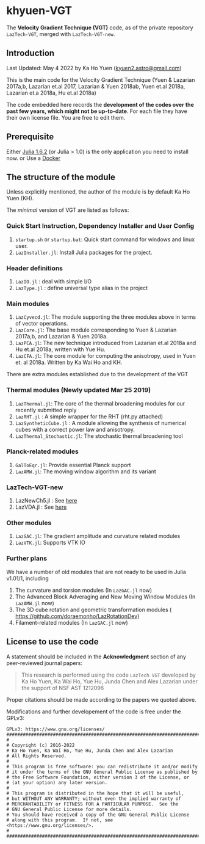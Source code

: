 # khyuen-VGT
The **Velocity Gradient Technique (VGT)** code, as of the private repository `LazTech-VGT`, merged with `LazTech-VGT-new`. 

## Introduction

Last Updated: May 4 2022 by Ka Ho Yuen (kyuen2.astro@gmail.com) 

This is the main code for the Velocity Gradient Technique (Yuen & Lazarian 2017a,b, Lazarian et.al 2017, Lazarian & Yuen 2018ab, Yuen et.al 2018a, Lazarian et.a 2018a, Hu et.al 2018a)

The code embedded here records the **development of the codes over the past few years, which might not be up-to-date**. 
For each file they have their own license file. You are free to edit them.

## Prerequisite

Either
[Julia 1.6.2](https://julialang.org/downloads/) (or Julia > 1.0) is the only application you need to install now.
or 
Use a [Docker](https://hub.docker.com/repository/docker/kyuen2/gsa-hi)

## The structure of the module

Unless explicitly mentioned, the author of the module is by default Ka Ho Yuen (KH). 

The *minimal* version of VGT are listed as follows:

### Quick Start Instruction, Dependency Installer and User Config
1. `startup.sh` or `startup.bat`: Quick start command for windows and linux user.
2. `LazInstaller.jl`: Install Julia packages for the project. 

### Header definitions 
1. `LazIO.jl` : deal with simple I/O 
2. `LazType.jl`  : define universal type alias in the project

### Main modules
1. `LazCyvecd.jl`: The module supporting the three modules above in terms of vector operations.  
2. `LazCore.jl`: The base module corresponding to Yuen & Lazarian 2017a,b, and Lazarian & Yuen 2018a.
3. `LazPCA.jl`: The new technique introduced from Lazarian et.al 2018a and Hu et.al 2018a, written with Yue Hu.
4. `LazCFA.jl`: The core module for computing the anisotropy, used in Yuen et. al 2018a. Written by Ka Wai Ho and KH.

There are extra modules established due to the development of the VGT

### Thermal modules (Newly updated Mar 25 2019)
1. `LazThermal.jl`: The core of the thermal broadening modules for our recently submitted reply
2. `LazRHT.jl` : A simple wrapper for the RHT (rht.py attached)
3. `LazSyntheticCube.jl` : A module allowing the synthesis of numerical cubes with a correct power law and anisotropy.
4. `LazThermal_Stochastic.jl`: The stochastic thermal broadening tool

### Planck-related modules
1. `GalToEqr.jl`: Provide essential Planck support
2. `LazAMW.jl`: The moving window algorithm and its variant

### LazTech-VGT-new
1. LazNewCh5.jl : See [here](https://github.com/kyuen2/MHD_Mode)
2. LazVDA.jl : See [here](https://github.com/kyuen2/LazDDA) 

### Other modules
1. `LazGAC.jl`: The gradient amplitude and curvature related modules
2. `LazVTK.jl`: Supports VTK IO

### Further plans
We have a number of old modules that are not ready to be used in Julia v1.01/1, including
1. The curvature and torsion modules (In `LazGAC.jl` now)
2. The Advanced Block Adveraging and New Moving Window Modules (In `LazAMW.jl` now)
3. The 3D cube rotation and geometric transformation modules ( https://github.com/doraemonho/LazRotationDev)
4. Filament-related modules (In `LazGAC.jl` now)

## License to use the code

A statement should be included in the **Acknowledgment** section of any peer-reviewed journal papers: 

> This research is performed using the code `LazTech VGT` developed by Ka Ho Yuen, Ka Wai Ho, Yue Hu, Junda Chen and Alex Lazarian under the support of NSF AST 1212096

Proper citations should be made according to the papers we quoted above. 

Modifications and further developement of the code is free under the GPLv3:

```
GPLv3: https://www.gnu.org/licenses/
##############################################################################
#
# Copyright (c) 2016-2022
# Ka Ho Yuen, Ka Wai Ho, Yue Hu, Junda Chen and Alex Lazarian
# All Rights Reserved.
#
# This program is free software: you can redistribute it and/or modify
# it under the terms of the GNU General Public License as published by
# the Free Software Foundation, either version 3 of the License, or
# (at your option) any later version.
# 
# This program is distributed in the hope that it will be useful,
# but WITHOUT ANY WARRANTY; without even the implied warranty of
# MERCHANTABILITY or FITNESS FOR A PARTICULAR PURPOSE.  See the
# GNU General Public License for more details.
# You should have received a copy of the GNU General Public License
# along with this program.  If not, see <https://www.gnu.org/licenses/>.
#
##############################################################################

```
